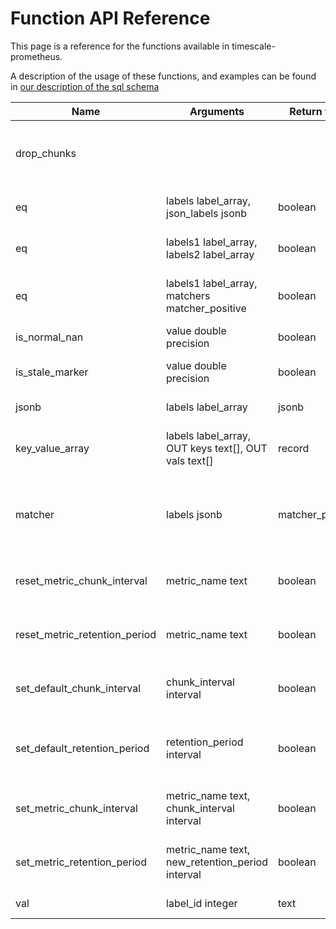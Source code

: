 # Function API Reference

This page is a reference for the functions available in timescale-prometheus.

A description of the usage of these functions, and examples can be found in
[our description of the sql schema](sql_schema.md)

<!--
SQL To generate

SELECT
  p.proname as "Name",
  pg_catalog.pg_get_function_arguments(p.oid) as "Argument data types",
  pg_catalog.pg_get_function_result(p.oid) as "Result data type",
  p.proname || ' ' || pg_catalog.obj_description(p.oid, 'pg_proc') || '.' as "Description"
FROM pg_catalog.pg_proc p
     LEFT JOIN pg_catalog.pg_namespace n ON n.oid = p.pronamespace
     LEFT JOIN pg_catalog.pg_language l ON l.oid = p.prolang
WHERE n.nspname OPERATOR(pg_catalog.~) '^(prom)$' COLLATE pg_catalog.default
ORDER BY 1, 2, 4;
-->

 Name | Arguments | Return type | Description
 --- | --- | --- | ---
 drop_chunks                   |                                                          |                  | drop_chunks drops data according to the data retention policy. This procedure should be run regularly in a cron job.
 eq                            | labels label_array, json_labels jsonb                    | boolean          | eq returns true if the labels and jsonb are equal, ignoring the metric name.
 eq                            | labels1 label_array, labels2 label_array                 | boolean          | eq returns true if two label arrays are equal, ignoring the metric name.
 eq                            | labels1 label_array, matchers matcher_positive           | boolean          | eq returns true if the label array and matchers are equal, there should not be a matcher for the metric name.
 is_normal_nan                 | value double precision                                   | boolean          | is_normal_nan returns true if the value is a NaN.
 is_stale_marker               | value double precision                                   | boolean          | is_stale_marker returns true if the value is a Prometheus stale marker.
 jsonb                         | labels label_array                                       | jsonb            | jsonb converts a labels array to a JSONB object.
 key_value_array               | labels label_array, OUT keys text[], OUT vals text[]     | record           | key_value_array converts a labels array to two arrays: one for keys and another for values.
 matcher                       | labels jsonb                                             | matcher_positive | matcher returns a matcher for the JSONB, __name__ is ignored. The matcher can be used to match against a label array using @> or ? operators.
 reset_metric_chunk_interval   | metric_name text                                         | boolean          | reset_metric_chunk_interval resets the chunk interval for a specific metric to using the default.
 reset_metric_retention_period | metric_name text                                         | boolean          | reset_metric_retention_period resets the retention period for a specific metric to using the default.
 set_default_chunk_interval    | chunk_interval interval                                  | boolean          | set_default_chunk_interval set the chunk interval for any metrics (existing and new) without an explicit override.
 set_default_retention_period  | retention_period interval                                | boolean          | set_default_retention_period set the retention period for any metrics (existing and new) without an explicit override.
 set_metric_chunk_interval     | metric_name text, chunk_interval interval                | boolean          | set_metric_chunk_interval set a chunk interval for a specific metric (this overrides the default).
 set_metric_retention_period   | metric_name text, new_retention_period interval          | boolean          | set_metric_retention_period set a retention period for a specific metric (this overrides the default).
 val                           | label_id integer                                         | text             | val returns the label value from a label id.